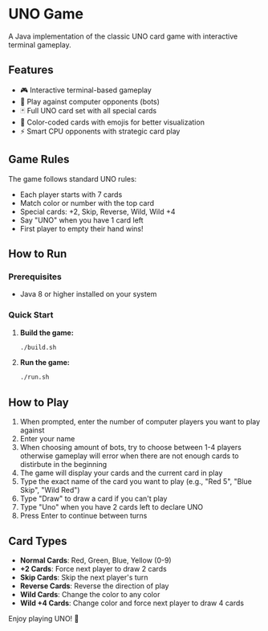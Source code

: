 # UNO Game

A Java implementation of the classic UNO card game with interactive terminal gameplay.

## Features

- 🎮 Interactive terminal-based gameplay
- 🤖 Play against computer opponents (bots)
- 🃏 Full UNO card set with all special cards
- 🎨 Color-coded cards with emojis for better visualization
- ⚡ Smart CPU opponents with strategic card play

## Game Rules

The game follows standard UNO rules:
- Each player starts with 7 cards
- Match color or number with the top card
- Special cards: +2, Skip, Reverse, Wild, Wild +4
- Say "UNO" when you have 1 card left
- First player to empty their hand wins!

## How to Run

### Prerequisites
- Java 8 or higher installed on your system

### Quick Start

1. **Build the game:**
   ```bash
   ./build.sh
   ```

2. **Run the game:**
   ```bash
   ./run.sh
   ```

## How to Play

1. When prompted, enter the number of computer players you want to play against
2. Enter your name
3. When choosing amount of bots, try to choose between 1-4 players otherwise gameplay will error when there are not enough cards to distirbute in the beginning
4. The game will display your cards and the current card in play
5. Type the exact name of the card you want to play (e.g., "Red 5", "Blue Skip", "Wild Red")
6. Type "Draw" to draw a card if you can't play
7. Type "Uno" when you have 2 cards left to declare UNO
8. Press Enter to continue between turns

## Card Types

- **Normal Cards**: Red, Green, Blue, Yellow (0-9)
- **+2 Cards**: Force next player to draw 2 cards
- **Skip Cards**: Skip the next player's turn
- **Reverse Cards**: Reverse the direction of play
- **Wild Cards**: Change the color to any color
- **Wild +4 Cards**: Change color and force next player to draw 4 cards

Enjoy playing UNO! 🎉
